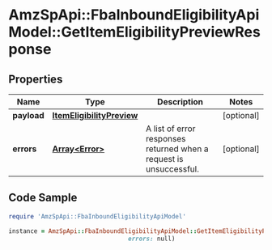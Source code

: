 # AmzSpApi::FbaInboundEligibilityApiModel::GetItemEligibilityPreviewResponse

## Properties

Name | Type | Description | Notes
------------ | ------------- | ------------- | -------------
**payload** | [**ItemEligibilityPreview**](ItemEligibilityPreview.md) |  | [optional] 
**errors** | [**Array&lt;Error&gt;**](Error.md) | A list of error responses returned when a request is unsuccessful. | [optional] 

## Code Sample

```ruby
require 'AmzSpApi::FbaInboundEligibilityApiModel'

instance = AmzSpApi::FbaInboundEligibilityApiModel::GetItemEligibilityPreviewResponse.new(payload: null,
                                 errors: null)
```


